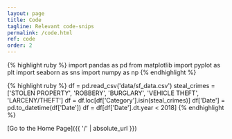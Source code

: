 ```yaml
---
layout: page
title: Code
tagline: Relevant code-snips
permalink: /code.html
ref: code
order: 2
---
```


{% highlight ruby %}
import pandas as pd
from matplotlib import pyplot as plt
import seaborn as sns
import numpy as np
{% endhighlight %}

{% highlight ruby %}
df = pd.read_csv('data/sf_data.csv')
steal_crimes = ['STOLEN PROPERTY', 'ROBBERY', 'BURGLARY', 'VEHICLE THEFT', 'LARCENY/THEFT']
df = df.loc[df['Category'].isin(steal_crimes)]
df['Date'] = pd.to_datetime(df['Date'])
df = df[df['Date'].dt.year < 2018]
{% endhighlight %}

[Go to the Home Page]({{ '/' | absolute_url }})
